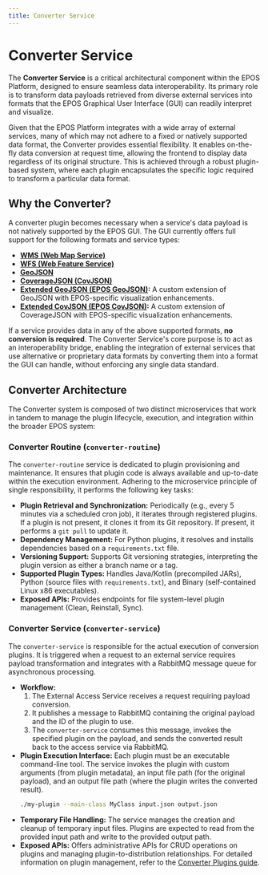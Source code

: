 ```yaml
---
title: Converter Service
---
```


# Converter Service

The **Converter Service** is a critical architectural component within the EPOS Platform, designed to ensure seamless data interoperability. Its primary role is to transform data payloads retrieved from diverse external services into formats that the EPOS Graphical User Interface (GUI) can readily interpret and visualize.

Given that the EPOS Platform integrates with a wide array of external services, many of which may not adhere to a fixed or natively supported data format, the Converter provides essential flexibility. It enables on-the-fly data conversion at request time, allowing the frontend to display data regardless of its original structure. This is achieved through a robust plugin-based system, where each plugin encapsulates the specific logic required to transform a particular data format.

## Why the Converter?

A converter plugin becomes necessary when a service's data payload is not natively supported by the EPOS GUI. The GUI currently offers full support for the following formats and service types:

*   **[WMS (Web Map Service)](https://www.ogc.org/standards/wms)**
*   **[WFS (Web Feature Service)](https://www.ogc.org/standards/wfs)**
*   **[GeoJSON](https://geojson.org/)**
*   **[CoverageJSON (CovJSON)](https://covjson.org/)**
*   **[Extended GeoJSON (EPOS GeoJSON)](../../data-formats/geojson.md):** A custom extension of GeoJSON with EPOS-specific visualization enhancements.
*   **[Extended CovJSON (EPOS CovJSON)](../../data-formats/coveragejson/index.md):** A custom extension of CoverageJSON with EPOS-specific visualization enhancements.

If a service provides data in any of the above supported formats, **no conversion is required**. The Converter Service's core purpose is to act as an interoperability bridge, enabling the integration of external services that use alternative or proprietary data formats by converting them into a format the GUI can handle, without enforcing any single data standard.

## Converter Architecture

The Converter system is composed of two distinct microservices that work in tandem to manage the plugin lifecycle, execution, and integration within the broader EPOS system:

### Converter Routine (`converter-routine`)

The `converter-routine` service is dedicated to plugin provisioning and maintenance. It ensures that plugin code is always available and up-to-date within the execution environment. Adhering to the microservice principle of single responsibility, it performs the following key tasks:

*   **Plugin Retrieval and Synchronization:** Periodically (e.g., every 5 minutes via a scheduled cron job), it iterates through registered plugins. If a plugin is not present, it clones it from its Git repository. If present, it performs a `git pull` to update it.
*   **Dependency Management:** For Python plugins, it resolves and installs dependencies based on a `requirements.txt` file.
*   **Versioning Support:** Supports Git versioning strategies, interpreting the plugin version as either a branch name or a tag.
*   **Supported Plugin Types:** Handles Java/Kotlin (precompiled JARs), Python (source files with `requirements.txt`), and Binary (self-contained Linux x86 executables).
*   **Exposed APIs:** Provides endpoints for file system-level plugin management (Clean, Reinstall, Sync).

### Converter Service (`converter-service`)

The `converter-service` is responsible for the actual execution of conversion plugins. It is triggered when a request to an external service requires payload transformation and integrates with a RabbitMQ message queue for asynchronous processing.

*   **Workflow:**
    1.  The External Access Service receives a request requiring payload conversion.
    2.  It publishes a message to RabbitMQ containing the original payload and the ID of the plugin to use.
    3.  The `converter-service` consumes this message, invokes the specified plugin on the payload, and sends the converted result back to the access service via RabbitMQ.
*   **Plugin Execution Interface:** Each plugin must be an executable command-line tool. The service invokes the plugin with custom arguments (from plugin metadata), an input file path (for the original payload), and an output file path (where the plugin writes the converted result).
    ```bash
    ./my-plugin --main-class MyClass input.json output.json
    ```
*   **Temporary File Handling:** The service manages the creation and cleanup of temporary input files. Plugins are expected to read from the provided input path and write to the provided output path.
*   **Exposed APIs:** Offers administrative APIs for CRUD operations on plugins and managing plugin-to-distribution relationships. For detailed information on plugin management, refer to the [Converter Plugins guide](./plugins.md).
